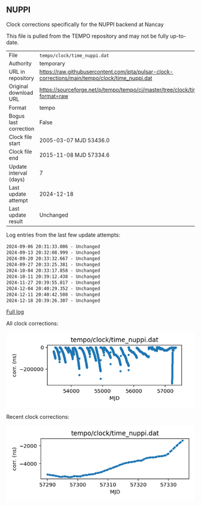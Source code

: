 
## NUPPI

Clock corrections specifically for the NUPPI backend at Nancay

This file is pulled from the TEMPO repository and may not be fully
up-to-date.

|     |     |
|:--- |:--- |
| File | `tempo/clock/time_nuppi.dat` |
| Authority | temporary |
| URL in repository | <https://raw.githubusercontent.com/ipta/pulsar-clock-corrections/main/tempo/clock/time_nuppi.dat> |
| Original download URL | <https://sourceforge.net/p/tempo/tempo/ci/master/tree/clock/time_nuppi.dat?format=raw> |
| Format | tempo |
| Bogus last correction | False |
| Clock file start | 2005-03-07 MJD 53436.0 |
| Clock file end | 2015-11-08 MJD 57334.6 |
| Update interval (days) | 7 |
| Last update attempt | 2024-12-18 |
| Last update result | Unchanged |

Log entries from the last few update attempts:
```
2024-09-06 20:31:33.006 - Unchanged
2024-09-13 20:32:08.999 - Unchanged
2024-09-20 20:33:32.667 - Unchanged
2024-09-27 20:33:25.381 - Unchanged
2024-10-04 20:33:17.858 - Unchanged
2024-10-11 20:39:12.438 - Unchanged
2024-11-27 20:39:55.817 - Unchanged
2024-12-04 20:40:29.352 - Unchanged
2024-12-11 20:40:42.508 - Unchanged
2024-12-18 20:39:26.307 - Unchanged
```
[Full log](https://raw.githubusercontent.com/ipta/pulsar-clock-corrections/main/log/tempo/clock/time_nuppi.dat.log)


All clock corrections:

![plot of all clock corrections](time_nuppi.dat.png "All corrections")

Recent clock corrections:

![plot of recent clock corrections](time_nuppi.dat.short.png "Recent corrections")

